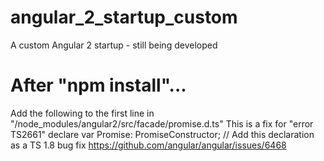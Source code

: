 # angular_2_startup_custom
A custom Angular 2 startup - still being developed

# After "npm install"...
Add the following to the first line in "/node_modules/angular2/src/facade/promise.d.ts"
This is a fix for "error TS2661"
declare var Promise: PromiseConstructor; // Add this declaration as a TS 1.8 bug fix https://github.com/angular/angular/issues/6468